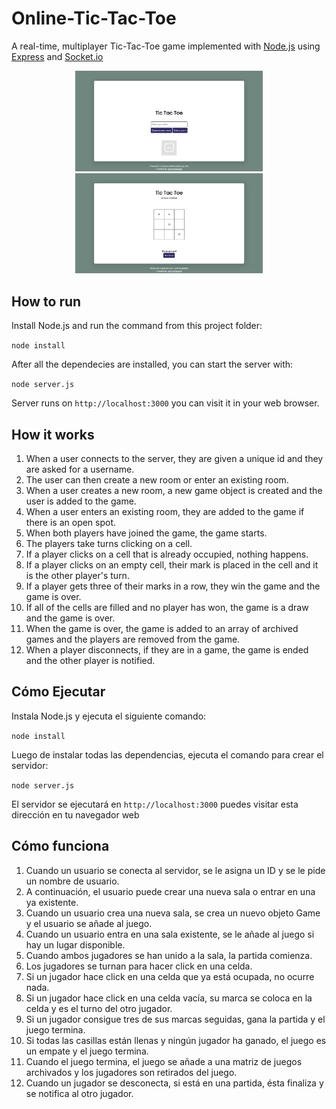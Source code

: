 # Online-Tic-Tac-Toe

A real-time, multiplayer Tic-Tac-Toe game implemented with [Node.js](https://nodejs.org/en) using [Express](https://expressjs.com/) and [Socket.io](https://socket.io/)

<p align="middle">
    <img src="screenshots/img1.png" width="300" alt="screenshot1">
    <img src="screenshots/img2.png" width="300" alt="screenshot1">
</p>

## How to run

Install Node.js and run the command from this project folder:

`node install`

After all the dependecies are installed, you can start the server with:

`node server.js`

Server runs on `http://localhost:3000` you can visit it in your web browser.

## How it works

1. When a user connects to the server, they are given a unique id and they are asked for a username.
2. The user can then create a new room or enter an existing room.
3. When a user creates a new room, a new game object is created and the user is added to the game.
4. When a user enters an existing room, they are added to the game if there is an open spot.
5. When both players have joined the game, the game starts.
6. The players take turns clicking on a cell.
7. If a player clicks on a cell that is already occupied, nothing happens.
8. If a player clicks on an empty cell, their mark is placed in the cell and it is the other player's turn.
9. If a player gets three of their marks in a row, they win the game and the game is over.
10. If all of the cells are filled and no player has won, the game is a draw and the game is over.
11. When the game is over, the game is added to an array of archived games and the players are removed from the game.
12. When a player disconnects, if they are in a game, the game is ended and the other player is notified.

## Cómo Ejecutar

Instala Node.js y ejecuta el siguiente comando:

`node install`

Luego de instalar todas las dependencias, ejecuta el comando para crear el servidor:

`node server.js`

El servidor se ejecutará en `http://localhost:3000` puedes visitar esta dirección en tu navegador web

## Cómo funciona

1. Cuando un usuario se conecta al servidor, se le asigna un ID y se le pide un nombre de usuario.
2. A continuación, el usuario puede crear una nueva sala o entrar en una ya existente.
3. Cuando un usuario crea una nueva sala, se crea un nuevo objeto Game y el usuario se añade al juego.
4. Cuando un usuario entra en una sala existente, se le añade al juego si hay un lugar disponible.
5. Cuando ambos jugadores se han unido a la sala, la partida comienza.
6. Los jugadores se turnan para hacer click en una celda.
7. Si un jugador hace click en una celda que ya está ocupada, no ocurre nada.
8. Si un jugador hace click en una celda vacía, su marca se coloca en la celda y es el turno del otro jugador.
9. Si un jugador consigue tres de sus marcas seguidas, gana la partida y el juego termina.
10. Si todas las casillas están llenas y ningún jugador ha ganado, el juego es un empate y el juego termina.
11. Cuando el juego termina, el juego se añade a una matriz de juegos archivados y los jugadores son retirados del juego.
12. Cuando un jugador se desconecta, si está en una partida, ésta finaliza y se notifica al otro jugador.
